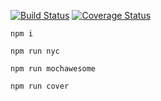 [![Build Status](https://www.travis-ci.org/zp1112/aegis-utils.svg?branch=master)](https://www.travis-ci.org/zp1112/aegis-utils)
[![Coverage Status](https://coveralls.io/repos/github/zp1112/aegis-utils/badge.svg?branch=master)](https://coveralls.io/github/zp1112/aegis-utils?branch=master)

```shell
npm i
```

```shell
npm run nyc
```

```shell
npm run mochawesome
```

```shell
npm run cover
```